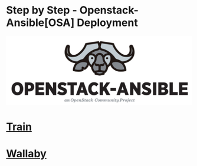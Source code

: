 Step by Step - Openstack-Ansible[OSA] Deployment
===

![logo](https://github.com/NileshChandekar/openstack-ansible-deploy/blob/main/images/openstack-ansible.png)

[Train](https://github.com/NileshChandekar/openstack-ansible-deploy/blob/main/train.md)
===

[Wallaby](https://github.com/NileshChandekar/openstack-ansible-deploy/blob/main/wallaby-deployment.md)
===
